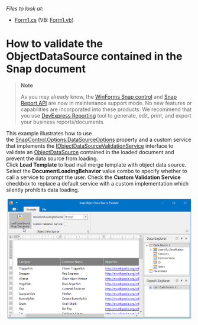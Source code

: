 <!-- default file list -->
*Files to look at*:

* [Form1.cs](./CS/SnapObjectDataSourceExample/Form1.cs) (VB: [Form1.vb](./VB/SnapObjectDataSourceExample/Form1.vb))
<!-- default file list end -->
# How to validate the ObjectDataSource contained in the Snap document

> **Note**
>
> As you may already know, the [WinForms Snap control](https://docs.devexpress.com/WindowsForms/11373/controls-and-libraries/snap) and [Snap Report API](https://docs.devexpress.com/OfficeFileAPI/15188/snap-report-api) are now in maintenance support mode. No new features or capabilities are incorporated into these products. We recommend that you use [DevExpress Reporting](https://docs.devexpress.com/XtraReports/2162/reporting) tool to generate, edit, print, and export your business reports/documents.

This example illustrates how to use the [SnapControl.Options.DataSourceOptions](https://docs.devexpress.com/WindowsForms/DevExpress.Snap.SnapControlOptions.DataSourceOptions?v=21.2) property and a custom service that implements the [IObjectDataSourceValidationService](https://docs.devexpress.com/WindowsForms/DevExpress.Snap.Services.IObjectDataSourceValidationService?v=21.2) interface to validate an [ObjectDataSource](https://docs.devexpress.com/CoreLibraries/DevExpress.DataAccess.ObjectBinding.ObjectDataSource) contained in the loaded document and prevent the data source from loading.  
Click **Load Template** to load mail merge template with object data source. Select the **DocumentLoadingBehavior** value combo to specify whether to call a service to prompt the user. Check the **Custom Validation Service** checkbox to replace a default service with a custom implementation which silently prohibits data loading.  

![](https://raw.githubusercontent.com/DevExpress-Examples/how-to-validate-the-objectdatasource-contained-in-the-snap-document-t514281/16.2.7+/media/45828db2-3a28-11e7-80c0-00155d624807.png)
